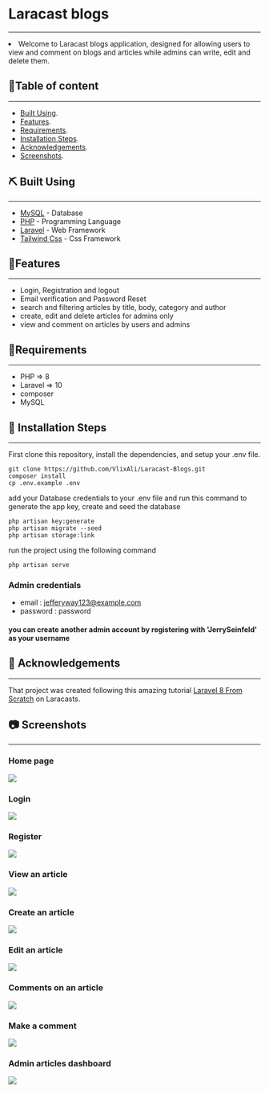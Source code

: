 # Laracast blogs
<p align="center">
</p>

---

<li> Welcome to Laracast blogs application, designed  for allowing users to view and comment on blogs and articles while admins can write, edit and delete them. </li>

##  📝Table of content

---
- [Built Using](#built).
- [Features](#features).
- [Requirements](#requirements).
- [Installation Steps](#installation).
- [Acknowledgements](#acknowledgements).
- [Screenshots](#screens).


## ⛏️ Built Using <a name = "built"></a>

---
- [MySQL](https://www.mongodb.com/) - Database
- [PHP](https://www.php.net/) - Programming Language
- [Laravel](https://laravel.com/) - Web Framework
- [Tailwind Css](https://tailwindcss.com/) - Css Framework

## 🧐Features <a name = "features"></a>

---
- Login, Registration and logout
- Email verification and Password Reset
- search and filtering articles by title, body, category and author
- create, edit and delete articles for admins only
- view and comment on articles by users and admins

## 🔧Requirements <a name = "requirements"></a>

---
- PHP => 8
- Laravel => 10
- composer
- MySQL

## 🚀 Installation Steps <a name = "installation"></a>

---

First clone this repository, install the dependencies, and setup your .env file.

```
git clone https://github.com/VlixAli/Laracast-Blogs.git
composer install
cp .env.example .env
```
add your Database credentials to your .env file and run this command to generate the app key, create and seed the database

```
php artisan key:generate
php artisan migrate --seed
php artisan storage:link
```

run the project using the following command
```
php artisan serve
```

### Admin credentials
- email : jefferyway123@example.com
- password : password

#### you can create another admin account by registering with 'JerrySeinfeld' as your username


## 🎉 Acknowledgements <a name = "acknowledgements"></a>

---
That project was created following this amazing tutorial [Laravel 8 From Scratch](https://laracasts.com/series/laravel-8-from-scratch)
on Laracasts.

## 📷 Screenshots <a name = "screens"></a>

---

### Home page
<img src="https://github.com/VlixAli/Laracast-Blogs/blob/master/screenshots/home.PNG?raw=true"/>

### Login
<img src="https://github.com/VlixAli/Laracast-Blogs/blob/master/screenshots/login.PNG?raw=true"/>

### Register
<img src="https://github.com/VlixAli/Laracast-Blogs/blob/master/screenshots/register.PNG?raw=true"/>

### View an article
<img src="https://github.com/VlixAli/Laracast-Blogs/blob/master/screenshots/article%20page.PNG?raw=true"/>

### Create an article
<img src="https://github.com/VlixAli/Laracast-Blogs/blob/master/screenshots/create%20article.PNG?raw=true"/>

### Edit an article
<img src="https://github.com/VlixAli/Laracast-Blogs/blob/master/screenshots/edit%20post.PNG?raw=true"/>

### Comments on an article
<img src="https://github.com/VlixAli/Laracast-Blogs/blob/master/screenshots/comments.PNG?raw=true"/>

### Make a comment
<img src="https://github.com/VlixAli/Laracast-Blogs/blob/master/screenshots/make%20comment.PNG?raw=true">

### Admin articles dashboard 
<img src="https://github.com/VlixAli/Laracast-Blogs/blob/master/screenshots/manage%20posts%20dashboard.PNG?raw=true">

